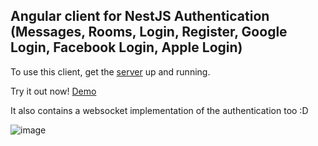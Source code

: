 ## Angular client for NestJS Authentication (Messages, Rooms, Login, Register, Google Login, Facebook Login, Apple Login)

To use this client, get the [server](https://github.com/DenzelCode/nest-auth) up and running.

Try it out now! [Demo](https://nest-auth.ubbly.club/)

It also contains a websocket implementation of the authentication too :D

![image](https://user-images.githubusercontent.com/27902328/118452301-047bce80-b6c4-11eb-86c8-5eb2f7352585.png)
